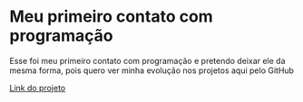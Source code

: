 # Meu primeiro contato com programação
Esse foi meu primeiro contato com programação e pretendo deixar ele da mesma forma, pois quero ver minha evolução nos projetos aqui pelo GitHub

[Link do projeto](https://gabifrancamr.github.io/certificard/)
